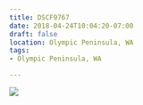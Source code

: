 ```yaml
---
title: DSCF9767
date: 2018-04-24T10:04:20-07:00
draft: false
location: Olympic Peninsula, WA
tags:
- Olympic Peninsula, WA

---
```

![](https://d17enza3bfujl8.cloudfront.net/DSCF9767.jpg)
